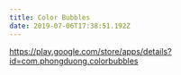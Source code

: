 ```yaml
---
title: Color Bubbles
date: 2019-07-06T17:38:51.192Z
---
```


https://play.google.com/store/apps/details?id=com.phongduong.colorbubbles
